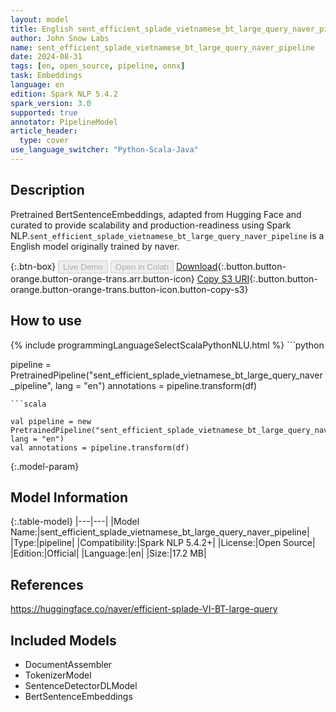 ```yaml
---
layout: model
title: English sent_efficient_splade_vietnamese_bt_large_query_naver_pipeline pipeline BertSentenceEmbeddings from naver
author: John Snow Labs
name: sent_efficient_splade_vietnamese_bt_large_query_naver_pipeline
date: 2024-08-31
tags: [en, open_source, pipeline, onnx]
task: Embeddings
language: en
edition: Spark NLP 5.4.2
spark_version: 3.0
supported: true
annotator: PipelineModel
article_header:
  type: cover
use_language_switcher: "Python-Scala-Java"
---
```


## Description

Pretrained BertSentenceEmbeddings, adapted from Hugging Face and curated to provide scalability and production-readiness using Spark NLP.`sent_efficient_splade_vietnamese_bt_large_query_naver_pipeline` is a English model originally trained by naver.

{:.btn-box}
<button class="button button-orange" disabled>Live Demo</button>
<button class="button button-orange" disabled>Open in Colab</button>
[Download](https://s3.amazonaws.com/auxdata.johnsnowlabs.com/public/models/sent_efficient_splade_vietnamese_bt_large_query_naver_pipeline_en_5.4.2_3.0_1725121715343.zip){:.button.button-orange.button-orange-trans.arr.button-icon}
[Copy S3 URI](s3://auxdata.johnsnowlabs.com/public/models/sent_efficient_splade_vietnamese_bt_large_query_naver_pipeline_en_5.4.2_3.0_1725121715343.zip){:.button.button-orange.button-orange-trans.button-icon.button-copy-s3}

## How to use



<div class="tabs-box" markdown="1">
{% include programmingLanguageSelectScalaPythonNLU.html %}
```python

pipeline = PretrainedPipeline("sent_efficient_splade_vietnamese_bt_large_query_naver_pipeline", lang = "en")
annotations =  pipeline.transform(df)   

```
```scala

val pipeline = new PretrainedPipeline("sent_efficient_splade_vietnamese_bt_large_query_naver_pipeline", lang = "en")
val annotations = pipeline.transform(df)

```
</div>

{:.model-param}
## Model Information

{:.table-model}
|---|---|
|Model Name:|sent_efficient_splade_vietnamese_bt_large_query_naver_pipeline|
|Type:|pipeline|
|Compatibility:|Spark NLP 5.4.2+|
|License:|Open Source|
|Edition:|Official|
|Language:|en|
|Size:|17.2 MB|

## References

https://huggingface.co/naver/efficient-splade-VI-BT-large-query

## Included Models

- DocumentAssembler
- TokenizerModel
- SentenceDetectorDLModel
- BertSentenceEmbeddings